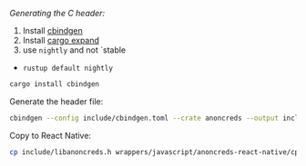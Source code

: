 _Generating the C header:_

1. Install [cbindgen](https://github.com/eqrion/cbindgen/)
1. Install [cargo expand](https://github.com/dtolnay/cargo-expand)
1. use `nightly` and not `stable
  - `rustup default nightly`


```sh
cargo install cbindgen
```

Generate the header file:

```sh
cbindgen --config include/cbindgen.toml --crate anoncreds --output include/libanoncreds.h
```

Copy to React Native:

```sh
cp include/libanoncreds.h wrappers/javascript/anoncreds-react-native/cpp/include/
```
